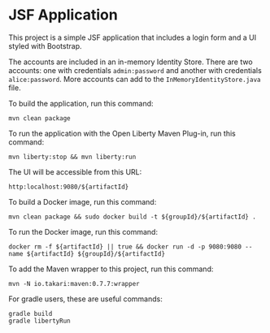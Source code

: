 JSF Application
===============

This project is a simple JSF application that includes a login form and a UI styled 
with Bootstrap.

The accounts are included in an in-memory Identity Store. There are two accounts: 
one with credentials `admin:password` and another with credentials `alice:password`. 
More accounts can add to the `InMemoryIdentityStore.java` file.

To build the application, run this command:

```
mvn clean package
```

To run the application with the Open Liberty Maven Plug-in, run this command:

```
mvn liberty:stop && mvn liberty:run
```

The UI will be accessible from this URL:

```
http:localhost:9080/${artifactId}
```

To build a Docker image, run this command:

```
mvn clean package && sudo docker build -t ${groupId}/${artifactId} .
```

To run the Docker image, run this command:

```
docker rm -f ${artifactId} || true && docker run -d -p 9080:9080 --name ${artifactId} ${groupId}/${artifactId}

```

To add the Maven wrapper to this project, run this command:

```
mvn -N io.takari:maven:0.7.7:wrapper
```

For gradle users, these are useful commands:

```
gradle build
gradle libertyRun
```
